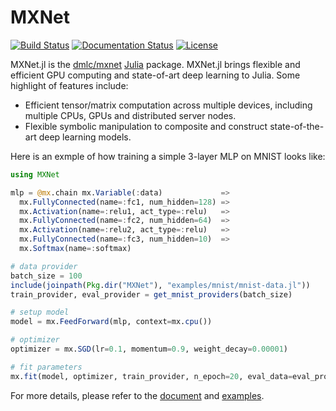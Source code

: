 # MXNet

[![Build Status](https://travis-ci.org/dmlc/MXNet.jl.svg?branch=master)](https://travis-ci.org/dmlc/MXNet.jl)
[![Documentation Status](https://readthedocs.org/projects/mxnetjl/badge/?version=latest)](http://mxnetjl.readthedocs.org/en/latest/?badge=latest)
[![License](http://dmlc.github.io/img/apache2.svg)](LICENSE.md)

MXNet.jl is the [dmlc/mxnet](https://github.com/dmlc/mxnet) [Julia](http://julialang.org/) package. MXNet.jl brings flexible and efficient GPU computing and state-of-art deep learning to Julia. Some highlight of features include:

* Efficient tensor/matrix computation across multiple devices, including multiple CPUs, GPUs and distributed server nodes.
* Flexible symbolic manipulation to composite and construct state-of-the-art deep learning models.

Here is an exmple of how training a simple 3-layer MLP on MNIST looks like:

```julia
using MXNet

mlp = @mx.chain mx.Variable(:data)             =>
  mx.FullyConnected(name=:fc1, num_hidden=128) =>
  mx.Activation(name=:relu1, act_type=:relu)   =>
  mx.FullyConnected(name=:fc2, num_hidden=64)  =>
  mx.Activation(name=:relu2, act_type=:relu)   =>
  mx.FullyConnected(name=:fc3, num_hidden=10)  =>
  mx.Softmax(name=:softmax)

# data provider
batch_size = 100
include(joinpath(Pkg.dir("MXNet"), "examples/mnist/mnist-data.jl"))
train_provider, eval_provider = get_mnist_providers(batch_size)

# setup model
model = mx.FeedForward(mlp, context=mx.cpu())

# optimizer
optimizer = mx.SGD(lr=0.1, momentum=0.9, weight_decay=0.00001)

# fit parameters
mx.fit(model, optimizer, train_provider, n_epoch=20, eval_data=eval_provider)
```

For more details, please refer to the [document](http://mxnetjl.readthedocs.org/) and [examples](examples).
